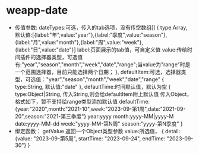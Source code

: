 # weapp-date
- 传值参数:
dateTypes:可选，传入的tab选项，没有传空数组[]
{
    type:Array,
    默认值:[{label:"年",value:"year"},{label:"季度",value:"season"},{label:"月",value:"month"},{label:"周",value:"week"},{label:"日",value:"date"}]
    label:页面展示的tab值，可自定义值
    value:传给时间插件的选择器类型，可选值有:"year","season","month","week","date","range";当value为"range"时是一个范围选择器，目前只能选择两个日期；
},
defaultItem:可选，选择器类型，可选值："year","season","month","week","date","range"
{
    type:String,
    默认值:"date"
},
defaultTime:时间默认值，默认为空
{
    type:Object|String,
    传入String,则会给defaultItem附上默认值
    传入Object，格式如下，暂不支持给range类型添加默认值
    defaultTime:{year:"2020",month:"2021-10",week:"2023-09-第1周",date:"2021-09-20",season:"2021-第三季度"}
    year:yyyy
    month:yyyy-MM|yyyy-M
    date:yyyy-MM-dd
    week:"yyyy-MM-第N周"
    season:"yyyy-第N季度"
}
- 绑定函数：
getValue
返回一个Object类型参数 value:所选值，
{
    detail: {value: "2023-09-第5周", startTime: "2023-09-24", endTime: "2023-09-30"}
}
